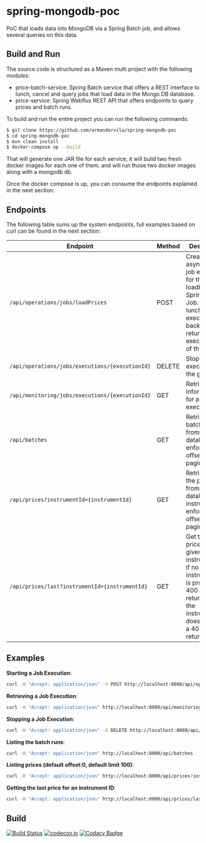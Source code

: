 # spring-mongodb-poc

PoC that loads data into MongoDB via a Spring Batch job, and allows several queries on this data.

## Build and Run

The source code is structured as a Maven multi project with the following modules:

- price-batch-service: Spring Batch service that offers a REST interface to lunch, cancel and query jobs that load data in the Mongo DB database.
- price-service: Spring Webflux REST API that offers endpoints to query prices and batch runs.

To build and run the entire project you can run the following commands:

```bash
$ git clone https://github.com/armandorvila/spring-mongodb-poc
$ cd spring-mongodb-poc
$ mvn clean install
$ docker-compose up --build
```

That will generate one JAR file for each service, it will build two fresh docker images for each one of them, and will run those two docker images along with a mongodb db.

Once the docker compose is up, you can consume the endpoints explained in the next section:

## Endpoints

The following table sums up the system endpoints, full examples based on curl can be found in the next section:

| Endpoint                                        | Method | Description                                                                                                                                                       |
| ----------------------------------------------- | ------ | ----------------------------------------------------------------------------------------------------------------------------------------------------------------- |
| `/api/operations/jobs/loadPrices`               | POST   | Creates an asynchronous job execution for the loadPrices Spring Batch Job. Each will lunch a new execution, in background returning the execution id of the job.  |
| `/api/operations/jobs/executions/{executionId}` | DELETE | Stops the job execution of the given ID.                                                                                                                          |
| `/api/monitoring/jobs/executions/{executionId}` | GET    | Retrieves the information for a given execution ID.                                                                                                               |
| `/api/batches`                                  | GET    | Retrieves the batch runs from the database enforcing offset/size pagination.                                                                                      |
| `/api/prices?instrumentId={instrumentId}`       | GET    | Retrieves all the prices from the database by instrumentId, enforcing offset/size pagination.                                                                     |
| `/api/prices/last?instrumentId={instrumentId}`  | GET    | Get the last price for the given instrumentId, if no instrumentId is provided a 400 error is returned. If the instrumentId doesn't exist a 404 error is returned. |

## Examples

**Starting a Job Execution**:

```bash
curl -H "Accept: application/json" -X POST http://localhost:8080/api/operations/jobs/loadPrices -d "jobParameters=dataFile=sample-data-2.csv"
```

**Retrieving a Job Execution**:

```bash
curl -H "Accept: application/json" http://localhost:8080/api/monitoring/jobs/executions/{executionId}
```

**Stopping a Job Execution**:

```bash
curl -H "Accept: application/json" -X DELETE http://localhost:8080/api/operations/jobs/executions/{executionId}
```

**Listing the batch runs**:

```bash
curl -H "Accept: application/json" http://localhost:8000/api/batches
```

**Listing prices (default offset:0, default limit 100)**:

```bash
curl -H "Accept: application/json" http://localhost:8000/api/prices?instrumentId=7f35ef04-4a7b-4934-9523-25a78def8cf1
```

**Getting the last price for an instrument ID**:

```bash
curl -H "Accept: application/json" http://localhost:8000/api/prices/last?instrumentId=7f35ef04-4a7b-4934-9523-25a78def8cf1
```

## Build

[![Build Status](https://secure.travis-ci.org/armandorvila/spring-mongodb-poc.png)](http://travis-ci.org/armandorvila/spring-mongodb-poc) [![codecov.io](https://codecov.io/github/armandorvila/spring-mongodb-poc/coverage.svg)](https://codecov.io/github/armandorvila/spring-mongodb-poc) [![Codacy Badge](https://api.codacy.com/project/badge/Grade/a4d5023ae1fa4e09b5afd9d8ca2a4cde)](https://www.codacy.com/app/armandorvila/spring-mongodb-poc?utm_source=github.com&utm_medium=referral&utm_content=armandorvila/spring-mongodb-poc&utm_campaign=Badge_Grade)
